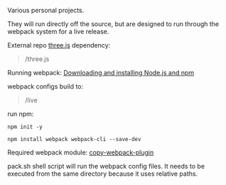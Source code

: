 Various personal projects.

They will run directly off the source, but are designed to run through the webpack system for a live release.

External repo [three.js](https://github.com/mrdoob/three.js) dependency:
> /three.js

Running webpack: [Downloading and installing Node.js and npm](https://docs.npmjs.com/downloading-and-installing-node-js-and-npm)

webpack configs build to:
> /live

run npm:
```
npm init -y
```
```
npm install webpack webpack-cli --save-dev
```

Required webpack module:
[copy-webpack-plugin](https://webpack.js.org/plugins/copy-webpack-plugin/)

pack.sh shell script will run the webpack config files. It needs to be executed from the same directory because it uses relative paths.
